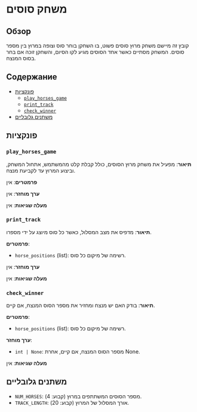 # משחק סוסים

## Обзор

קובץ זה מיישם משחק מרוץ סוסים פשוט, בו השחקן בוחר סוס וצופה במרוץ בין מספר סוסים. המשחק מסתיים כאשר אחד הסוסים מגיע לקו הסיום, והשחקן זוכה אם בחר בסוס המנצח.

## Содержание

- [פונקציות](#פונקציות)
    - [`play_horses_game`](#play_horses_game)
    - [`print_track`](#print_track)
    - [`check_winner`](#check_winner)
- [משתנים גלובליים](#משתנים-גלובליים)

## פונקציות

### `play_horses_game`

**תיאור**: מפעיל את משחק מרוץ הסוסים, כולל קבלת קלט מהמשתמש, אתחול המשחק, וביצוע המרוץ עד לקביעת מנצח.

**פרמטרים**: אין

**ערך מוחזר**: אין

**מעלה שגיאות**: אין

### `print_track`

**תיאור**: מדפיס את מצב המסלול, כאשר כל סוס מיוצג על ידי מספרו.

**פרמטרים**:
- `horse_positions` (list): רשימה של מיקום כל סוס.

**ערך מוחזר**: אין

**מעלה שגיאות**: אין

### `check_winner`

**תיאור**: בודק האם יש מנצח ומחזיר את מספר הסוס המנצח, אם קיים.

**פרמטרים**:
- `horse_positions` (list): רשימה של מיקום כל סוס.

**ערך מוחזר**:
- `int | None`: מספר הסוס המנצח, אם קיים, אחרת None.

**מעלה שגיאות**: אין

## משתנים גלובליים

-   `NUM_HORSES`: מספר הסוסים המשתתפים במרוץ (קבוע: 4).
-   `TRACK_LENGTH`: אורך המסלול של המרוץ (קבוע: 20).